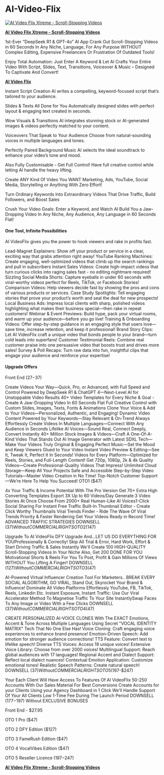 # AI-Video-Flix
<a href="https://jvz3.com/c/6987/415735/"><img src="https://muncheye.com/wp-content/uploads/2022/11/fcf4134973801e1278b8b3771c2684bf.avif" alt="AI Video Flix Xtreme - Scroll-Stopping Videos"><P>
<B>AI Video Flix Xtreme - Scroll-Stopping Videos</B></a><P>

1st-Ever “DeepSeek R1 & GPT-4o” AI App Crank Out
Scroll-Stopping Videos in 60 Seconds
In Any Niche, Language, For Any Purpose WITHOUT Complex Editing, Expensive Freelancers Or Frustration Of Outdated Tools!

Enjoy Total Automation: Just Enter A Keyword & Let AI Crafts Your Entire Video With Script, Slides, Text, Transitions, Voiceover & Music – Designed To Captivate And Convert!

<a href="https://www.marketingsharks.com/ai-video-flix-xtreme-scroll-stopping-videos/"><B>AI Video Flix</B></a><P>

Instant Script Creation
AI writes a compelling, keyword-focused script that’s tailored to your audience. 


Slides & Texts All Done for You
Automatically designed slides with perfect layout & engaging text created in seconds.​


Wow Visuals & Transitions
AI integrates stunning stock or AI-generated images & videos perfectly matched to your content.

Voiceovers That Speak to Your Audience
Choose from natural-sounding voices in multiple languages and tones. 

Perfectly Paired Background Music
AI selects the ideal soundtrack to enhance your video’s tone and mood.

Also Fully Customisable - Get Full Control!
Have full creative control while letting AI handle the heavy lifting.

Create ANY Kind Of Video You WANT
Marketing, Ads, YouTube, Social Media, Storytelling or Anything With Zero Effort!

Turn Ordinary Keywords Into Extraordinary Videos That Drive Traffic, Build Followers, and Boost Sales

Crush Your Video Goals: Enter a Keyword, and Watch AI Build You a Jaw-Dropping Video In Any Niche, Any Audience, Any Language in 60 Seconds Flat!

<H4>One Tool, Infinite Possibilities</H4>

AI VideoFlix gives you the power to hook viewers and rake in profits fast.

Lead-Magnet Explainers: Show off your product or service in a clear, exciting way that grabs attention right away!
YouTube Ranking Machines: Create engaging, well-optimized videos that climb up the search rankings and pull in subscribers
Instant Sales Videos: Create high-impact videos that turn curious clicks into raging sales fast - no editing nightmare required!
Sizzling Social Media Shorts: Capture eyeballs in under 60 seconds with viral-worthy videos perfect for Reels, TikTok, or Facebook Stories!
Comparison Videos: Help viewers decide fast by showing the pros and cons of various products or services.
Case Study Spotlights: Tell engaging stories that prove your product’s worth and seal the deal for new prospects!
Local Business Ads: Impress local clients with sharp, polished videos highlighting what makes their business special—then rake in repeat customers!
Webinar & Event Previews: Build hype, pack your virtual rooms, and warm up your audience—before you go live!
Training & Onboarding Videos: Offer step-by-step guidance in an engaging style that users love—save time, increase retention, and keep it professional!
Brand Story Clips: Let AI VideoFlix craft a unique video that bonds people to your brand—turn cold leads into superfans!
Customer Testimonial Reels: Combine real customer praise into one persuasive video that boosts trust and drives more sales!
Survey & Poll Recaps: Turn raw data into fun, insightful clips that engage your audience and reinforce your expertise!

<H4>Upgrade Offers </H4>

Front End ($27-$37)

Create Videos Your Way—Quick, Pro, or Advanced, with Full Speed and Control
Powered by DeepSeek R1 & ChatGPT 4—Next-Level AI for Unstoppable Video Results
40+ Video Templates for Every Niche & Goal -Create A Jaw-Dropping Video In 60 Seconds Flat
Full Creative Control with Custom Slides, Images, Texts, Fonts & Animations
Clone Your Voice & Add to Your Videos—Personalized, Authentic, and Engaging!
Dynamic Video Content Powered by Your Keywords—Stay Relevant & On-Trend Always
Effortlessly Create Videos In Multiple Languages—Connect With Any Audience in Seconds
Lifelike AI Voices—Sound Real, Connect Deeply, Convert Instantly
40+ Million Stock Images & Videos—Craft A One-Of-A-Kind Video That Stands Out
AI Image Generator with Latest SDXL Tech—Make Your Videos Truly Original & Engaging
Perfect Music—Set the Mood and Keep Viewers Glued to Your Video
Instant Video Preview & Editing—See It, Tweak It, Perfect It In Seconds!
Videos for Every Platform—Optimized for Reels, Stories, and Full-Length Content!
Get 720p, 1080p, 2k & 4k Quality Videos—Create Professional-Quality Videos That Impress!
Unlimited Cloud Storage—Keep All Your Projects Safe and Accessible
Step-by-Step Video Tutorials—Master Video Creation in No Time!
Top-Notch Customer Support—We’re Here To Help You Succeed!
OTO1 ($47)

4x Your Traffic & Income Potential With The Pro Version
Get 70+ Extra High Converting Templates
Export 3X Up to 60 Videos/Day
Generate 3 Video Stories At Once
Choose From 2000+ Real Human-Like AI Voices
​1-Click Social Sharing For Instant Free Traffic
Built-In Thumbnail Editor - Create Click Worthy Thumbnails
Viral Trends Finder - Ride The Wave Of Viral Trends​
Priority & Faster Rendering  Get Your Videos Ready in Record Time!
ADVANCED TRAFFIC STRATEGIES
DOWNSELL ($37)
Without COMMERCIAL RIGHTS
OTO2 ($147)

Upgrade To AI VideoFlix DFY Upgrade And...LET US DO EVERYTHING FOR YOUProfessionally & Correctly!
Skip All Trial & Error, Hard Work, Effort & Start Driving Traffic & Sales Instantly
We'll Create 100 HIGH-QUALITY Scroll-Stopping Videos In Your Niche
Also, Get 200 DONE FOR YOU Motivational Shorts & Reels For You To Post, Profit & Gain Millions Of Views WITHOUT You Lifting A Finger!
DOWNSELL ($127)
Without COMMERCIAL RIGHTS
OTO3 ($47)

AI-Powered Virtual Influencer Creation Tool For Marketers.. BREAK EVERY SOCIAL ALGORITHM, GO VIRAL, Stand Out, Skyrocket Your Brand & Influence!
Dominate All Video Platforms Effortlessly YouTube, FB, TikTok, Reels, Linkedin Etc.
​Instant Exposure, Instant Traffic: Use Our Viral Accelerator Method To Magnetise Traffic To Your Site Instantly
​Swap Faces To Any Image or Video With a Few Clicks
DOWNSELL ($37)
Without COMMERCIAL RIGHTS
OTO4 ($47)

CREATE PERSONALIZED AI-VOICE CLONES With The EXACT Emotions, Accent & Tone Across Multiple Languages Using Secret "VOCAL IDENTITY MATRIX" Tech That No One Else Has!
Voice Cloning: Craft engaging voice experiences to enhance brand presence!
Emotion-Driven Speech: Add emotion for stronger audience connections!
TTS Feature: Convert text to lifelike speech!
Diverse TTS Voices: Access 19 unique voices!
Extensive Voice Library: Choose from over 2000 voices!
Multilingual Support: Reach global audiences with 17 languages!
Regional Accent and Dialect Support: Reflect local dialect nuances!
Contextual Emotion Application: Customize emotional tones!
Realistic Speech Patterns: Create natural speech!
DOWNSELL ($37)
Without COMMERCIAL RIGHTS
OTO5 ($197-$247)

Your Each Client Will Have Access To Features Of AI VideoFlix
​50-250 Accounts
​With Our Sales Material For Best Conversions
​Create Accounts for your Clients Using your Agency Dashboard in 1 Click
​We'll Handle Support Of Your All Clients
​Low 1-Time Fee During The Launch Period
DOWNSELL ($177-$197)
Without EXCLUSIVE BONUSES

Front End - $27.95

OTO 1 Pro ($47) 

OTO 2 DFY Edition ($127)

OTO 3 FameRush Edition ($47) 

OTO 4 VocalVibes Edition ($47) 

OTO 5 Reseller Licence ($197-$247)

<a href="https://jvz3.com/c/6987/415735/"><B>AI Video Flix Xtreme - Scroll-Stopping Videos</B></a><P>
